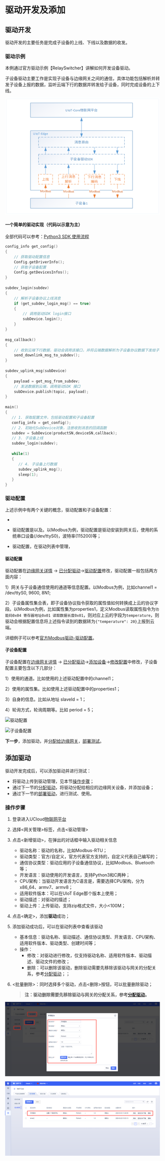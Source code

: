 # 驱动开发及添加

## 驱动开发

驱动开发的主要任务是完成子设备的上线、下线以及数据的收发。

### 驱动示例

本例通过官方驱动示例【RelaySwitcher】讲解如何开发设备驱动。

子设备驱动主要工作是实现子设备与边缘网关之间的通信，具体功能包括解析并转发子设备上报的数据，监听云端下行的数据并转发给子设备，同时完成设备的上下线。

![驱动开发框图](../../images/驱动开发框图.png)


#### 一个简单的驱动实现（代码以示意为主）

全部代码可以参考：[Python3 SDK 使用流程]()

```c
config_info get_config()
{ 
    // 获取驱动配置信息
    Config.getDriverInfo();
    // 获取子设备配置
    Config.getDevicesInfos();
}

subdev_login(subdev)
{
    // 解析子设备协议上线消息
    if (get_subdev_login_msg() == true)
    {
        // 调用驱动SDK login接口
        subDevice.login();
    }
}

msg_callback()
{
    // 收到云端下行数据，驱动会调用该接口，并将云端数据解析为子设备协议数据下发给子设备
    send_downlink_msg_to_subdev();
}

subdev_uplink_msg(subDevice)
{
    payload = get_msg_from_subdev;
    // 发送数据到云端，调用驱动SDK 接口
    subDevice.publish(topic, payload);
}

main()
{ 
   // 1. 获取配置文件，包括驱动配置和子设备配置
   config_info = get_config();
   // 2. 初始化SubDevice对象，注册收到消息的回调函数
   subdev = SubDevice(productSN,deviceSN,callback);
   // 3. 子设备上线
   subdev_login(subdev);
    
   while(1)
   {
      // 4. 子设备上行数据
   	  subdev_uplink_msg(); 
      sleep(1);
   }
}
```

### 驱动配置

上述示例中有两个关键的概念，驱动配置和子设备配置：

- 
- 驱动配置是以及。以Modbus为例，驱动配置是驱动安装到网关后，使用的系统串口设备(/dev/ttyS0)，波特率(115200)等；

- 驱动配置，在驱动列表中管理，

#### 驱动配置

驱动配置在[边缘网关详情]() -> [已分配驱动]()->[驱动配置]()修改，驱动配置一般包括两方面内容：

1）网关与子设备通信使用的通道等信息配置。以Modbus为例，比如channel1 = /dev/ttyS0, 9600, 8N1;

2）子设备属性集合表，即子设备协议指令获取的属性值如何转换成上云的协议字段。以Modbus为例，比如属性集为properties1，定义Modbus读取属性指令为`功能码0x04 寄存器地址0x01 读取数据长度0x01`，则对应上云的字段为`temperature`，则驱动会根据配置信息将上述指令读到的数据转为`{"temperature": 20}`上报到云端。

详细例子可以参考[官方Modbus驱动-驱动配置]()。

#### 子设备配置

子设备配置在[边缘网关详情]() -> [已分配驱动]()->[添加设备]()->[修改配置]()中修改，子设备配置主要包含以下几部分：

1）使用的通道。比如使用的上述驱动配置中的channel1；

2）使用的属性集。比如使用上述驱动配置中的properties1；

3）自身的信息。比如从地址 slaveId = 1；

4）轮询方式，轮询周期等。比如 period = 5；

![驱动配置]()

![子设备配置]()

**下一步**，添加驱动，并[分配给边缘网关]()，[部署测试]()。

## 添加驱动

驱动开发完成后，可以添加驱动并进行测试：

- 将驱动上传到驱动管理，见本节[操作步骤]()；
- 通过下一节的[分配驱动]()，将驱动分配给相应的边缘网关设备，并添加设备；
- 通过下一节的[部署驱动]()，进行测试、使用。

### 操作步骤

1. 登录进入UCloud[物联网平台](https://console.ucloud.cn/uiot)
2. 选择<网关管理>标签，点击<驱动管理>
3. 点击<新增驱动>，在弹出的对话框中输入驱动相关信息
   - 驱动名称：驱动的名称，比如Modbus-RTU；
   - 驱动类型：官方/自定义，官方代表官方支持的，自定义代表自己编写的；
   - 通信协议类型：驱动应用的子设备通信协议，比如Modbus、Bluetooth等；
   - 开发语言：驱动使用的开发语言，支持Python3和C两种；
   - CPU架构：当驱动开发语言为C语言是，需要选择CPU架构，分为x86_64、armv7、armv8；
   - 适用软件版本：可以在UIoT Edge那个版本上使用；
   - 驱动描述：对驱动的描述；
   - 驱动上传：上传驱动，支持zip格式文件，大小<100M；
4. 点击<确定>，添加**驱动**成功；
5. 添加驱动成功后，可以在驱动列表中查看该驱动
   - 基本信息：驱动名称、驱动描述、通信协议类型、开发语言、CPU架构、适用软件版本、驱动类型、创建时间等；
   - 操作：
     - 修改：对驱动进行修改，仅支持驱动名称、适用软件版本、驱动描述、驱动文件的修改；
     - 删除：可以删除该驱动，删除驱动需要先移除该驱动与网关的分配关系，参考[分配驱动]()；；

6. <批量删除>：同时选择多个驱动，点击<删除>按钮，可以批量删除驱动；

   > **注：驱动删除需要先移除驱动与网关的分配关系，参考[分配驱动]()。**

![新增驱动](../../images/新增驱动.png)

![新增驱动列表](../../images/新增驱动列表.png)

